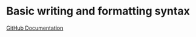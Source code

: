 # Basic writing and formatting syntax
[GitHub Documentation](https://docs.github.com/en/github/writing-on-github/basic-writing-and-formatting-syntax)
